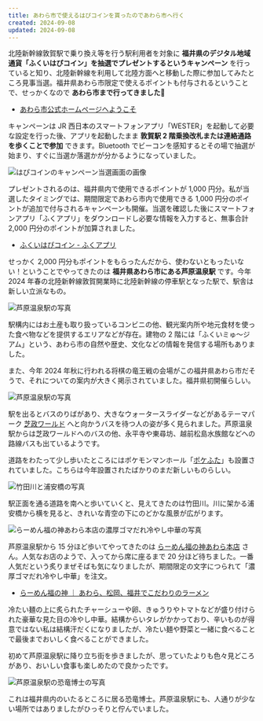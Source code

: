 ```yaml
---
title: あわら市で使えるはぴコインを貰ったのであわら市へ行く
created: 2024-09-08
updated: 2024-09-08
---
```


北陸新幹線敦賀駅で乗り換え等を行う駅利用者を対象に **福井県のデジタル地域通貨「ふくいはぴコイン」を抽選でプレゼントするというキャンペーン** を行っていると知り、北陸新幹線を利用して北陸方面へと移動した際に参加してみたところ見事当選。福井県あわら市限定で使えるポイントも付与されるということで、せっかくなので **あわら市まで行ってきました🚅**

- [あわら市公式ホームページへようこそ](https://www.city.awara.lg.jp/)

キャンペーンは JR 西日本のスマートフォンアプリ「WESTER」を起動して必要な設定を行った後、アプリを起動したまま **敦賀駅 2 階乗換改札または連絡通路を歩くことで参加** できます。Bluetooth でビーコンを感知するとその場で抽選が始まり、すぐに当選か落選かが分かるようになっていました。

![はぴコインのキャンペーン当選画面の画像](c886a82d-9e02-4496-82ab-2c17d580c000)

プレゼントされるのは、福井県内で使用できるポイントが 1,000 円分。私が当選したタイミングでは、期間限定であわら市内で使用できる 1,000 円分のポイントが追加で付与されるキャンペーンも開催。当選を確認した後にスマートフォンアプリ「ふくアプリ」をダウンロードし必要な情報を入力すると、無事合計 2,000 円分のポイントが加算されました。

- [ふくいはぴコイン - ふくアプリ](https://fukuappli.jp/hapi-coin/)

せっかく 2,000 円分もポイントをもらったんだから、使わないともったいない！ということでやってきたのは **福井県あわら市にある芦原温泉駅** です。今年 2024 年春の北陸新幹線敦賀開業時に北陸新幹線の停車駅となった駅で、駅舎は新しい立派なもの。

![芦原温泉駅の写真](d41885f0-9b3d-4f51-db73-da156c43a500)

駅構内にはお土産も取り扱っているコンビニの他、観光案内所や地元食材を使った食べ物などを提供するエリアなどが存在。建物の 2 階には「ふくいミゅ〜ジアム」という、あわら市の自然や歴史、文化などの情報を発信する場所もありました。

また、今年 2024 年秋に行われる将棋の竜王戦の会場がこの福井県あわら市だそうで、それについての案内が大きく掲示されていました。福井県初開催らしい。

![芦原温泉駅の写真](c9af273e-307f-4177-61db-38337197b100)

駅を出るとバスのりばがあり、大きなウォータースライダーなどがあるテーマパーク [芝政ワールド](http://www.shibamasa.com/) へと向かうバスを待つ人の姿が多く見られました。芦原温泉駅からは芝政ワールドへのバスの他、永平寺や東尋坊、越前松島水族館などへの路線バスも出ているようです。

道路をわたって少し歩いたところにはポケモンマンホール「[ポケふた](https://local.pokemon.jp/manhole/)」も設置されていました。こちらは今年設置されたばかりのまだ新しいものらしい。

![竹田川と浦安橋の写真](35ac46cc-49ba-4a01-b6ac-3f84398fa200)

駅正面を通る道路を南へと歩いていくと、見えてきたのは竹田川。川に架かる浦安橋から横を見ると、きれいな青空の下にのどかな風景が広がります。

![らーめん福の神あわら本店の濃厚ゴマだれ冷やし中華の写真](b281cfd0-9e72-440b-11ca-5a63831db300)

芦原温泉駅から 15 分ほど歩いてやってきたのは [らーめん福の神あわら本店](https://fukunokami.work/) さん。人気なお店のようで、入ってから席に座るまで 20 分ほど待ちました。一番人気だという炙りまぜそばも気になりましたが、期間限定の文字につられて「濃厚ゴマだれ冷やし中華」を注文。

- [らーめん福の神 ｜ あわら、松岡、福井でこだわりのラーメン](https://fukunokami.work/)

冷たい麺の上に炙られたチャーシューや卵、きゅうりやトマトなどが盛り付けられた豪華な見た目の冷やし中華。結構からいタレがかかっており、辛いものが得意ではない私は結構汗だくになりましたが、冷たい麺や野菜と一緒に食べることで最後までおいしく食べることができました。

初めて芦原温泉駅に降り立ち街を歩きましたが、思っていたよりも色々見どころがあり、おいしい食事も楽しめたので良かったです。

![芦原温泉駅の恐竜博士の写真](cdfb02d5-478f-401a-9bcd-4af01bf87100)

これは福井県内のいたるところに居る恐竜博士。芦原温泉駅にも、人通りが少ない場所ではありましたがひっそりと佇んでいました。
